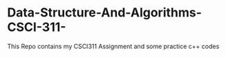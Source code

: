 # Data-Structure-And-Algorithms-CSCI-311-

This Repo contains my CSCI311 Assignment and
some practice c++ codes
